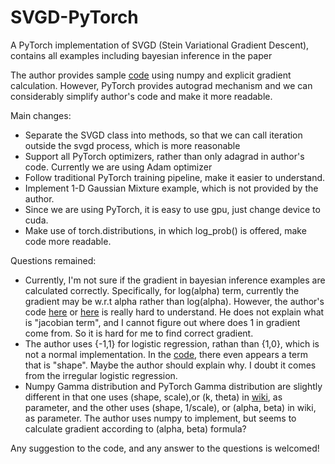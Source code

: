 # SVGD-PyTorch
A PyTorch implementation of SVGD (Stein Variational Gradient Descent), contains all examples including bayesian inference in the paper

The author provides sample [code](https://github.com/dilinwang820/Stein-Variational-Gradient-Descent) using numpy and explicit gradient calculation. However, PyTorch provides autograd mechanism and we can considerably simplify author's code and make it more readable.

Main changes:
- Separate the SVGD class into methods, so that we can call iteration outside the svgd process, which is more reasonable
- Support all PyTorch optimizers, rather than only adagrad in author's code. Currently we are using Adam optimizer
- Follow traditional PyTorch training pipeline, make it easier to understand.
- Implement 1-D Gaussian Mixture example, which is not provided by the author.
- Since we are using PyTorch, it is easy to use gpu, just change device to cuda.
- Make use of torch.distributions, in which log_prob() is offered, make code more readable.

Questions remained:
- Currently, I'm not sure if the gradient in bayesian inference examples are calculated correctly. Specifically, for log(alpha) term, currently the gradient may be w.r.t alpha rather than log(alpha). However, the author's code [here](https://github.com/dilinwang820/Stein-Variational-Gradient-Descent/blob/8d8f94974e1b91384dc44991ed5ad9a26212f136/python/bayesian_nn.py#L88) or [here](https://github.com/dilinwang820/Stein-Variational-Gradient-Descent/blob/8d8f94974e1b91384dc44991ed5ad9a26212f136/python/bayesian_logistic_regression.py#L54) is really hard to understand. He does not explain what is "jacobian term", and I cannot figure out where does 1 in gradient come from. So it is hard for me to find correct gradient.
- The author uses {-1,1} for logistic regression, rathan than {1,0}, which is not a normal implementation. In the [code](https://github.com/dilinwang820/Stein-Variational-Gradient-Descent/blob/8d8f94974e1b91384dc44991ed5ad9a26212f136/python/bayesian_logistic_regression.py#L54), there even appears a term that is "shape". Maybe the author should explain why. I doubt it comes from the irregular logistic regression.
- Numpy Gamma distribution and PyTorch Gamma distribution are slightly different in that one uses (shape, scale),or (k, theta) in [wiki](https://en.wikipedia.org/wiki/Gamma_distribution), as parameter, and the other uses (shape, 1/scale), or (alpha, beta) in wiki, as parameter. The author uses numpy to implement, but seems to calculate gradient according to (alpha, beta) formula?

Any suggestion to the code, and any answer to the questions is welcomed!
